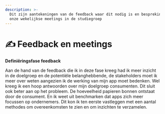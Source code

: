 ```yaml
---
description: >-
  Dit zijn aantekeningen van de feedback waar dit nodig is en besprekingen van
  onze wekelijkse meetings in de studiegroep
---
```


# ✍ Feedback en meetings

**Definiëringsfase feedback**

Aan de hand van de feedback die ik in deze fase kreeg had ik meer inzicht in de doelgroep en de potentiële belanghebbende, de stakeholders moet ik meer over weten aangezien ik de werking van mijn app moet bedenken. Wel kreeg ik een hoop antwoorden over mijn doelgroep consumenten. Dit sluit ook beter aan op het probleem. De hoeveelheid papieren bonnen ontstaat door de consument. En ik weet uit benchmarken dat apps zich meer focussen op ondernemers. Dit kon ik ten eerste vastleggen met een aantal methodes om overeenkomsten te zien en om inzichten te verzamelen.&#x20;
